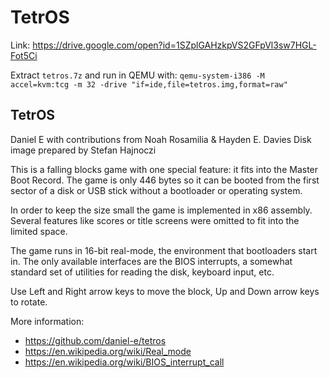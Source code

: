 # TetrOS

Link: https://drive.google.com/open?id=1SZplGAHzkpVS2GFpVl3sw7HGL-Fot5Ci

Extract `tetros.7z` and run in QEMU with: `qemu-system-i386 -M accel=kvm:tcg -m 32 -drive "if=ide,file=tetros.img,format=raw"`

TetrOS
--------------------------------------
Daniel E with contributions from Noah Rosamilia & Hayden E. Davies
Disk image prepared by Stefan Hajnoczi

This is a falling blocks game with one special feature: it fits into the Master
Boot Record.  The game is only 446 bytes so it can be booted from the first
sector of a disk or USB stick without a bootloader or operating system.

In order to keep the size small the game is implemented in x86 assembly.
Several features like scores or title screens were omitted to fit into the
limited space.

The game runs in 16-bit real-mode, the environment that bootloaders start in.
The only available interfaces are the BIOS interrupts, a somewhat standard set
of utilities for reading the disk, keyboard input, etc.

Use Left and Right arrow keys to move the block, Up and Down arrow keys to
rotate.

More information:
- https://github.com/daniel-e/tetros
- https://en.wikipedia.org/wiki/Real_mode
- https://en.wikipedia.org/wiki/BIOS_interrupt_call
